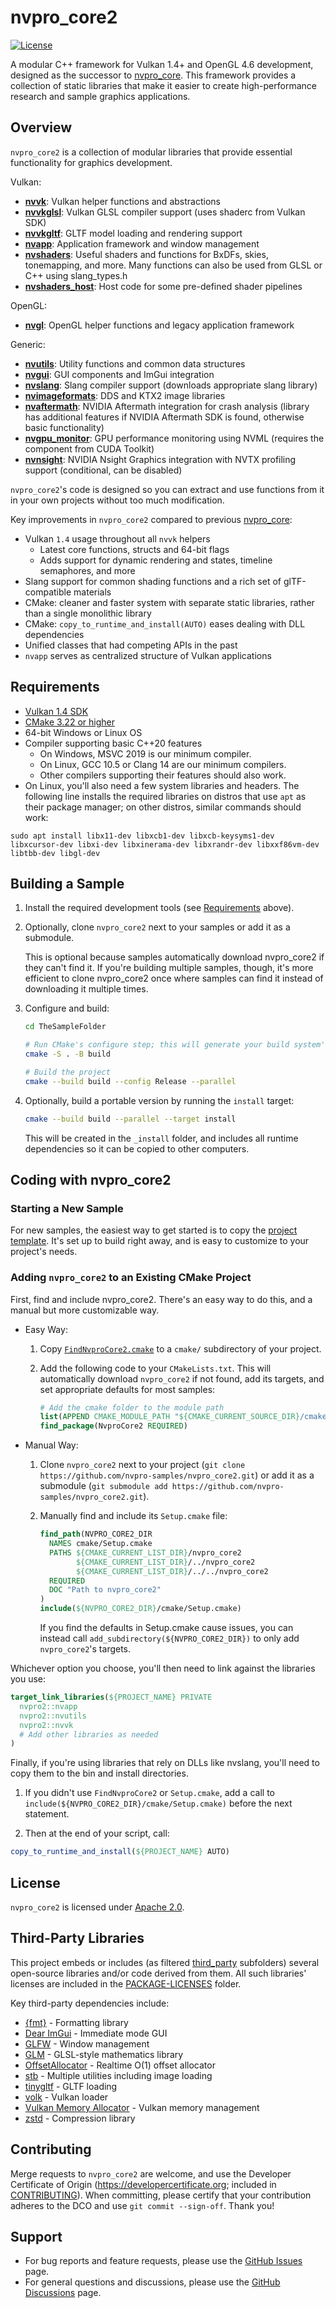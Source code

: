 # nvpro_core2

[![License](https://img.shields.io/badge/License-Apache%202.0-blue.svg)](LICENSE)

A modular C++ framework for Vulkan 1.4+ and OpenGL 4.6 development, designed as the successor to [nvpro_core](https://github.com/nvpro-samples/nvpro_core). This framework provides a collection of static libraries that make it easier to create high-performance research and sample graphics applications.

## Overview

`nvpro_core2` is a collection of modular libraries that provide essential functionality for graphics development.

Vulkan:
- [**nvvk**](nvvk): Vulkan helper functions and abstractions
- [**nvvkglsl**](nvvkglsl): Vulkan GLSL compiler support (uses shaderc from Vulkan SDK)
- [**nvvkgltf**](nvvkgltf): GLTF model loading and rendering support
- [**nvapp**](nvapp): Application framework and window management
- [**nvshaders**](nvshaders): Useful shaders and functions for BxDFs, skies, tonemapping, and more. Many functions can also be used from GLSL or C++ using slang_types.h
- [**nvshaders_host**](nvshaders_host): Host code for some pre-defined shader pipelines

OpenGL:
- [**nvgl**](nvgl): OpenGL helper functions and legacy application framework

Generic:
- [**nvutils**](nvutils): Utility functions and common data structures
- [**nvgui**](nvgui): GUI components and ImGui integration
- [**nvslang**](nvslang): Slang compiler support (downloads appropriate slang library)
- [**nvimageformats**](nvimageformats): DDS and KTX2 image libraries
- [**nvaftermath**](nvaftermath): NVIDIA Aftermath integration for crash analysis (library has additional features if NVIDIA Aftermath SDK is found, otherwise basic functionality)
- [**nvgpu_monitor**](nvgpu_monitor): GPU performance monitoring using NVML (requires the component from CUDA Toolkit)
- [**nvnsight**](nvnsight): NVIDIA Nsight Graphics integration with NVTX profiling support (conditional, can be disabled)

`nvpro_core2`'s code is designed so you can extract and use functions from it in your own projects without too much modification.

Key improvements in `nvpro_core2` compared to previous [nvpro_core](https://github.com/nvpro-samples/nvpro_core):
* Vulkan `1.4` usage throughout all `nvvk` helpers
  * Latest core functions, structs and 64-bit flags
  * Adds support for dynamic rendering and states, timeline semaphores, and more
* Slang support for common shading functions and a rich set of glTF-compatible materials
* CMake: cleaner and faster system with separate static libraries, rather than a single monolithic library
* CMake: `copy_to_runtime_and_install(AUTO)` eases dealing with DLL dependencies
* Unified classes that had competing APIs in the past
* `nvapp` serves as centralized structure of Vulkan applications

## Requirements

- [Vulkan 1.4 SDK](https://vulkan.lunarg.com/sdk/home)
- [CMake 3.22 or higher](https://cmake.org/download/)
- 64-bit Windows or Linux OS
- Compiler supporting basic C++20 features 
  - On Windows, MSVC 2019 is our minimum compiler.
  - On Linux, GCC 10.5 or Clang 14 are our minimum compilers.
  - Other compilers supporting their features should also work.
- On Linux, you'll also need a few system libraries and headers. The following line installs the required libraries on distros that use `apt` as their package manager; on other distros, similar commands should work:

```
sudo apt install libx11-dev libxcb1-dev libxcb-keysyms1-dev libxcursor-dev libxi-dev libxinerama-dev libxrandr-dev libxxf86vm-dev libtbb-dev libgl-dev
```

## Building a Sample

1. Install the required development tools (see [Requirements](#Requirements) above).

2. Optionally, clone `nvpro_core2` next to your samples or add it as a submodule.

    This is optional because samples automatically download nvpro_core2 if they can't find it. If you're building multiple samples, though, it's more efficient to clone nvpro_core2 once where samples can find it instead of downloading it multiple times.

3. Configure and build:

    ```bash
    cd TheSampleFolder

    # Run CMake's configure step; this will generate your build system's files
    cmake -S . -B build

    # Build the project
    cmake --build build --config Release --parallel
    ```

4. Optionally, build a portable version by running the `install` target:
   
    ```bash
    cmake --build build --parallel --target install
    ```
    This will be created in the `_install` folder, and includes all runtime dependencies so it can be copied to other computers.

## Coding with nvpro_core2

### Starting a New Sample

For new samples, the easiest way to get started is to copy the [project template](./project_template). It's set up to build right away, and is easy to customize
to your project's needs.

### Adding `nvpro_core2` to an Existing CMake Project

First, find and include nvpro_core2. There's an easy way to do this, and a
manual but more customizable way.

* Easy Way:
  
    1. Copy [`FindNvproCore2.cmake`](./project_template/cmake/FindNvproCore2.cmake) to a `cmake/` subdirectory of your project.

    2. Add the following code to your `CMakeLists.txt`. This will automatically download `nvpro_core2` if not found, add its targets, and set appropriate defaults for most samples:

        ```cmake
        # Add the cmake folder to the module path
        list(APPEND CMAKE_MODULE_PATH "${CMAKE_CURRENT_SOURCE_DIR}/cmake")
        find_package(NvproCore2 REQUIRED)
        ```

* Manual Way:

    1. Clone `nvpro_core2` next to your project (`git clone https://github.com/nvpro-samples/nvpro_core2.git`) or add it as a submodule (`git submodule add https://github.com/nvpro-samples/nvpro_core2.git`).

    2. Manually find and include its `Setup.cmake` file:

        ```cmake
        find_path(NVPRO_CORE2_DIR
          NAMES cmake/Setup.cmake
          PATHS ${CMAKE_CURRENT_LIST_DIR}/nvpro_core2
                ${CMAKE_CURRENT_LIST_DIR}/../nvpro_core2
                ${CMAKE_CURRENT_LIST_DIR}/../../nvpro_core2
          REQUIRED
          DOC "Path to nvpro_core2"
        )
        include(${NVPRO_CORE2_DIR}/cmake/Setup.cmake)
        ```

        If you find the defaults in Setup.cmake cause issues, you can instead call `add_subdirectory(${NVPRO_CORE2_DIR})` to only add `nvpro_core2`'s targets.

Whichever option you choose, you'll then need to link against the libraries you
use:

```cmake
target_link_libraries(${PROJECT_NAME} PRIVATE
  nvpro2::nvapp
  nvpro2::nvutils
  nvpro2::nvvk
  # Add other libraries as needed
)
```

Finally, if you're using libraries that rely on DLLs like nvslang, you'll need
to copy them to the bin and install directories.

1. If you didn't use `FindNvproCore2` or `Setup.cmake`, add a call to `include(${NVPRO_CORE2_DIR}/cmake/Setup.cmake)` before the next statement. 

2. Then at the end of your script, call:

```cmake
copy_to_runtime_and_install(${PROJECT_NAME} AUTO)
```

## License

`nvpro_core2` is licensed under [Apache 2.0](LICENSE).

## Third-Party Libraries

This project embeds or includes (as filtered [third_party](third_party) subfolders) several open-source libraries and/or code derived from them. All such libraries' licenses are included in the [PACKAGE-LICENSES](PACKAGE-LICENSES) folder.

Key third-party dependencies include:
- [{fmt}](https://github.com/fmtlib/fmt) - Formatting library
- [Dear ImGui](https://github.com/ocornut/imgui) - Immediate mode GUI
- [GLFW](https://github.com/glfw/glfw) - Window management
- [GLM](https://github.com/g-truc/glm) - GLSL-style mathematics library
- [OffsetAllocator](https://github.com/sebbbi/OffsetAllocator) - Realtime O(1) offset allocator
- [stb](https://github.com/NBickford-NV/stb) - Multiple utilities including image loading
- [tinygltf](https://github.com/syoyo/tinygltf) - GLTF loading
- [volk](https://github.com/zeux/volk) - Vulkan loader
- [Vulkan Memory Allocator](https://github.com/GPUOpen-LibrariesAndSDKs/VulkanMemoryAllocator) - Vulkan memory management
- [zstd](https://github.com/facebook/zstd) - Compression library

## Contributing

Merge requests to `nvpro_core2` are welcome, and use the Developer Certificate of Origin (https://developercertificate.org; included in [CONTRIBUTING](CONTRIBUTING)). When committing, please certify that your contribution adheres to the DCO and use `git commit --sign-off`. Thank you!

## Support

- For bug reports and feature requests, please use the [GitHub Issues](https://github.com/nvpro-samples/nvpro_core2/issues) page.
- For general questions and discussions, please use the [GitHub Discussions](https://github.com/nvpro-samples/nvpro_core2/discussions) page.